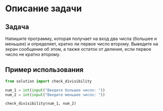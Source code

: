 # Описание задачи

## Задача

Напишите программу, которая получает на вход два числа (большее и меньшее) и определяет, кратно ли первое число второму. Выведите на экран сообщение об этом, а также остаток от деления, если первое число не кратно второму.

## Пример использования

```python
from solution import check_divisibility

num_1 = int(input("Введите большее число: "))
num_2 = int(input("Введите меньшее число: "))

check_divisibility(num_1, num_2)
